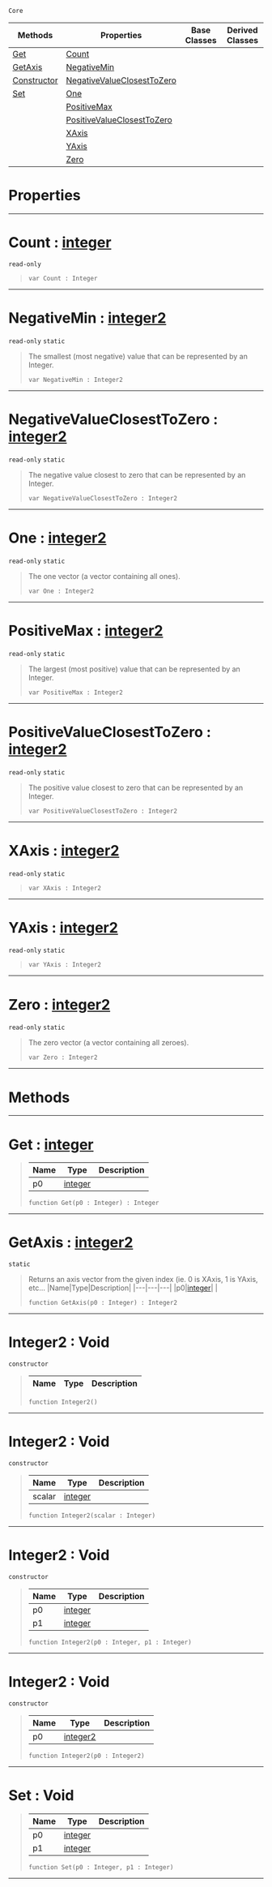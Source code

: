  `Core`

|Methods|Properties|Base Classes|Derived Classes|
|---|---|---|---|
|[ Get](https://github.com/zeroengineteam/ZeroDocs/code_reference/zilch_base_types/integer2.markdown#get-zero-engine-document)|[ Count](https://github.com/zeroengineteam/ZeroDocs/code_reference/zilch_base_types/integer2.markdown#count-zero-engine-docume)| | |
|[ GetAxis](https://github.com/zeroengineteam/ZeroDocs/code_reference/zilch_base_types/integer2.markdown#getaxis-zero-engine-docu)|[ NegativeMin](https://github.com/zeroengineteam/ZeroDocs/code_reference/zilch_base_types/integer2.markdown#negativemin-zero-engine)| | |
|[ Constructor](https://github.com/zeroengineteam/ZeroDocs/code_reference/zilch_base_types/integer2.markdown#integer2-void)|[ NegativeValueClosestToZero](https://github.com/zeroengineteam/ZeroDocs/code_reference/zilch_base_types/integer2.markdown#negativevalueclosesttoze)| | |
|[ Set](https://github.com/zeroengineteam/ZeroDocs/code_reference/zilch_base_types/integer2.markdown#set-void)|[ One](https://github.com/zeroengineteam/ZeroDocs/code_reference/zilch_base_types/integer2.markdown#one-zero-engine-document)| | |
| |[ PositiveMax](https://github.com/zeroengineteam/ZeroDocs/code_reference/zilch_base_types/integer2.markdown#positivemax-zero-engine)| | |
| |[ PositiveValueClosestToZero](https://github.com/zeroengineteam/ZeroDocs/code_reference/zilch_base_types/integer2.markdown#positivevalueclosesttoze)| | |
| |[ XAxis](https://github.com/zeroengineteam/ZeroDocs/code_reference/zilch_base_types/integer2.markdown#xaxis-zero-engine-docume)| | |
| |[ YAxis](https://github.com/zeroengineteam/ZeroDocs/code_reference/zilch_base_types/integer2.markdown#yaxis-zero-engine-docume)| | |
| |[ Zero](https://github.com/zeroengineteam/ZeroDocs/code_reference/zilch_base_types/integer2.markdown#zero-zero-engine-documen)| | |


 #  Properties


---  
 #  Count : [integer](https://github.com/zeroengineteam/ZeroDocs/code_reference/zilch_base_types/integer.markdown)

 `read-only`

> 
> ``` lang=cpp, name=Zilch
> var Count : Integer


---  
 #  NegativeMin : [integer2](https://github.com/zeroengineteam/ZeroDocs/code_reference/zilch_base_types/integer2.markdown)

 `read-only` `static`

> The smallest (most negative) value that can be represented by an Integer.
> ``` lang=cpp, name=Zilch
> var NegativeMin : Integer2


---  
 #  NegativeValueClosestToZero : [integer2](https://github.com/zeroengineteam/ZeroDocs/code_reference/zilch_base_types/integer2.markdown)

 `read-only` `static`

> The negative value closest to zero that can be represented by an Integer.
> ``` lang=cpp, name=Zilch
> var NegativeValueClosestToZero : Integer2


---  
 #  One : [integer2](https://github.com/zeroengineteam/ZeroDocs/code_reference/zilch_base_types/integer2.markdown)

 `read-only` `static`

> The one vector (a vector containing all ones).
> ``` lang=cpp, name=Zilch
> var One : Integer2


---  
 #  PositiveMax : [integer2](https://github.com/zeroengineteam/ZeroDocs/code_reference/zilch_base_types/integer2.markdown)

 `read-only` `static`

> The largest (most positive) value that can be represented by an Integer.
> ``` lang=cpp, name=Zilch
> var PositiveMax : Integer2


---  
 #  PositiveValueClosestToZero : [integer2](https://github.com/zeroengineteam/ZeroDocs/code_reference/zilch_base_types/integer2.markdown)

 `read-only` `static`

> The positive value closest to zero that can be represented by an Integer.
> ``` lang=cpp, name=Zilch
> var PositiveValueClosestToZero : Integer2


---  
 #  XAxis : [integer2](https://github.com/zeroengineteam/ZeroDocs/code_reference/zilch_base_types/integer2.markdown)

 `read-only` `static`

> 
> ``` lang=cpp, name=Zilch
> var XAxis : Integer2


---  
 #  YAxis : [integer2](https://github.com/zeroengineteam/ZeroDocs/code_reference/zilch_base_types/integer2.markdown)

 `read-only` `static`

> 
> ``` lang=cpp, name=Zilch
> var YAxis : Integer2


---  
 #  Zero : [integer2](https://github.com/zeroengineteam/ZeroDocs/code_reference/zilch_base_types/integer2.markdown)

 `read-only` `static`

> The zero vector (a vector containing all zeroes).
> ``` lang=cpp, name=Zilch
> var Zero : Integer2


---  
 #  Methods


---  
 #  Get : [integer](https://github.com/zeroengineteam/ZeroDocs/code_reference/zilch_base_types/integer.markdown)

> 
> |Name|Type|Description|
> |---|---|---|
> |p0|[integer](https://github.com/zeroengineteam/ZeroDocs/code_reference/zilch_base_types/integer.markdown)| |
> ``` lang=cpp, name=Zilch
> function Get(p0 : Integer) : Integer
> ``` 


---  
 #  GetAxis : [integer2](https://github.com/zeroengineteam/ZeroDocs/code_reference/zilch_base_types/integer2.markdown)

 `static`

> Returns an axis vector from the given index (ie. 0 is XAxis, 1 is YAxis, etc...
> |Name|Type|Description|
> |---|---|---|
> |p0|[integer](https://github.com/zeroengineteam/ZeroDocs/code_reference/zilch_base_types/integer.markdown)| |
> ``` lang=cpp, name=Zilch
> function GetAxis(p0 : Integer) : Integer2
> ``` 


---  
 #  Integer2 : Void

 `constructor`

> 
> |Name|Type|Description|
> |---|---|---|
> ``` lang=cpp, name=Zilch
> function Integer2()
> ``` 


---  
 #  Integer2 : Void

 `constructor`

> 
> |Name|Type|Description|
> |---|---|---|
> |scalar|[integer](https://github.com/zeroengineteam/ZeroDocs/code_reference/zilch_base_types/integer.markdown)| |
> ``` lang=cpp, name=Zilch
> function Integer2(scalar : Integer)
> ``` 


---  
 #  Integer2 : Void

 `constructor`

> 
> |Name|Type|Description|
> |---|---|---|
> |p0|[integer](https://github.com/zeroengineteam/ZeroDocs/code_reference/zilch_base_types/integer.markdown)| |
> |p1|[integer](https://github.com/zeroengineteam/ZeroDocs/code_reference/zilch_base_types/integer.markdown)| |
> ``` lang=cpp, name=Zilch
> function Integer2(p0 : Integer, p1 : Integer)
> ``` 


---  
 #  Integer2 : Void

 `constructor`

> 
> |Name|Type|Description|
> |---|---|---|
> |p0|[integer2](https://github.com/zeroengineteam/ZeroDocs/code_reference/zilch_base_types/integer2.markdown)| |
> ``` lang=cpp, name=Zilch
> function Integer2(p0 : Integer2)
> ``` 


---  
 #  Set : Void

> 
> |Name|Type|Description|
> |---|---|---|
> |p0|[integer](https://github.com/zeroengineteam/ZeroDocs/code_reference/zilch_base_types/integer.markdown)| |
> |p1|[integer](https://github.com/zeroengineteam/ZeroDocs/code_reference/zilch_base_types/integer.markdown)| |
> ``` lang=cpp, name=Zilch
> function Set(p0 : Integer, p1 : Integer)
> ``` 


---  
 

 
